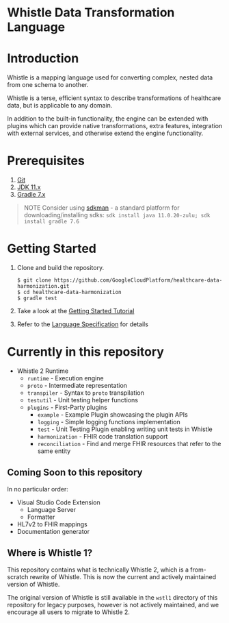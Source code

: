 # Whistle Data Transformation Language

# Introduction

Whistle is a mapping language used for converting complex, nested data from one
schema to another.

Whistle is a terse, efficient syntax to describe transformations of healthcare
data, but is applicable to any domain.

In addition to the built-in functionality, the engine can be extended with
plugins which can provide native transformations, extra features, integration
with external services, and otherwise extend the engine functionality.

# Prerequisites

1.  [Git](https://git-scm.com/)
1.  [JDK 11.x](https://www.azul.com/downloads/?version=java-11-lts&package=jdk#zulu)
1.  [Gradle 7.x](https://gradle.org/next-steps/?version=7.6&format=bin)

> NOTE Consider using [sdkman](https://sdkman.io/) - a standard platform for
> downloading/installing sdks: `sdk install java 11.0.20-zulu; sdk install
> gradle 7.6`

# Getting Started

1.  Clone and build the repository.

    ```console
    $ git clone https://github.com/GoogleCloudPlatform/healthcare-data-harmonization.git
    $ cd healthcare-data-harmonization
    $ gradle test
    ```

1.  Take a look at the [Getting Started Tutorial](./doc/getting_started.md)

1.  Refer to the [Language Specification](./doc/spec.md) for details

# Currently in this repository

*   Whistle 2 Runtime
    *   `runtime` - Execution engine
    *   `proto` - Intermediate representation
    *   `transpiler` - Syntax to `proto` transpilation
    *   `testutil` - Unit testing helper functions
    *   `plugins` - First-Party plugins
        *   `example` - Example Plugin showcasing the plugin APIs
        *   `logging` - Simple logging functions implementation
        *   `test` - Unit Testing Plugin enabling writing unit tests in Whistle
        *   `harmonization` - FHIR code translation support
        *   `reconciliation` - Find and merge FHIR resources that refer to the same entity

## Coming Soon to this repository

In no particular order:

*   Visual Studio Code Extension
    *   Language Server
    *   Formatter
*   HL7v2 to FHIR mappings
*   Documentation generator

## Where is Whistle 1?

This repository contains what is technically Whistle 2, which is a from-scratch
rewrite of Whistle. This is now the current and actively maintained version of
Whistle.

The original version of Whistle is still available in the `wstl1` directory of
this repository for legacy purposes, however is not actively maintained, and we
encourage all users to migrate to Whistle 2.
